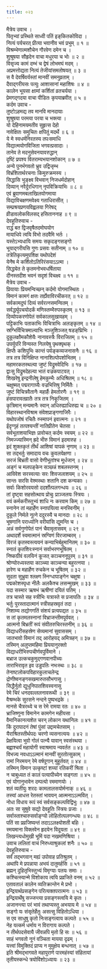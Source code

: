 ```yaml
---
title: ०२३
---
```

मैत्रेय उवाच ।  
पितृभ्यां प्रस्थिते साध्वी पतिं इङ्‌कितकोविदा ।  
नित्यं पर्यचरत् प्रीत्या भवानीव भवं प्रभुम् ॥ १ ॥  
विश्रम्भेणात्मशौचेन गौरवेण दमेन च ।  
शुश्रूषया सौहृदेन वाचा मधुरया च भोः ॥ २ ॥  
विसृज्य कामं दम्भं च द्वेषं लोभमघं मदम् ।  
अप्रमत्तोद्यता नित्यं तेजीयांसमतोषयत् ॥ ३ ॥  
स वै देवर्षिवर्यस्तां मानवीं समनुव्रताम् ।  
दैवाद्गरीयसः पत्युः आशासानां महाशिषः ॥ ४ ॥  
कालेन भूयसा क्षामां कर्शितां व्रतचर्यया ।  
प्रेमगद्गदया वाचा पीडितः कृपयाब्रवीत् ॥ ५ ॥  
कर्दम उवाच -  
तुष्टोऽहमद्य तव मानवि मानदायाः  
शुश्रूषया परमया परया च भक्त्या ।  
यो देहिनामयमतीव सुहृत्स देहो  
नावेक्षितः समुचितः क्षपितुं मदर्थे ॥ ६ ॥  
ये मे स्वधर्मनिरतस्य तपःसमाधि  
विद्यात्मयोगविजिता भगवत्प्रसादाः ।  
तानेव ते मदनुसेवनयावरुद्धान्  
दृष्टिं प्रपश्य वितराम्यभयानशोकान् ॥ ७ ॥  
अन्ये पुनर्भगवतो भ्रुव उद्विजृम्भ  
विभ्रंशितार्थरचनाः किमुरुक्रमस्य ।  
सिद्धासि भुङ्क्ष्व विभवान् निजधर्मदोहान्  
दिव्यान् नरैर्दुरधिगान् नृपविक्रियाभिः ॥ ८ ॥  
एवं ब्रुवाणमबलाखिलयोगमाया  
विद्याविचक्षणमवेक्ष्य गताधिरासीत् ।  
सम्प्रश्रयप्रणयविह्वलया गिरेषद्  
व्रीडावलोकविलसद् हसिताननाह ॥ ९ ॥  
देवहूतिरुवाच -  
राद्धं बत द्विजवृषैतदमोघयोग  
मायाधिपे त्वयि विभो तदवैमि भर्तः ।  
यस्तेऽभ्यधायि समयः सकृदङ्गसङ्गो  
भूयाद्गरीयसि गुणः प्रसवः सतीनाम् ॥ १० ॥  
तत्रेतिकृत्यमुपशिक्ष यथोपदेशं  
येनैष मे कर्शितोऽतिरिरंसयाऽऽत्मा ।  
सिद्ध्येत ते कृतमनोभवधर्षिताया  
दीनस्तदीश भवनं सदृशं विचक्ष्व ॥ ११ ॥  
मैत्रेय उवाच -  
प्रियायाः प्रियमन्विच्छन् कर्दमो योगमास्थितः ।  
विमानं कामगं क्षत्तः तर्ह्येवाविरचीकरत् ॥ १२ ॥  
सर्वकामदुघं दिव्यं सर्वरत्नसमन्वितम् ।  
सर्वर्द्ध्युपचयोदर्कं मणिस्तम्भैरुपस्कृतम् ॥ १३ ॥  
दिव्योपकरणोपेतं सर्वकालसुखावहम् ।  
पट्टिकाभिः पताकाभिः विचित्राभिः अलङ्कृतम् ॥ १४ ॥  
स्रग्भिर्विचित्रमाल्याभिः मञ्जुशिञ्जत् षडङ्‌घ्रिभिः ।  
दुकूलक्षौमकौशेयैः नानावस्त्रैः विराजितम् ॥ १५ ॥  
उपर्युपरि विन्यस्त निलयेषु पृथक्पृथक् ।  
क्षिप्तैः कशिपुभिः कान्तं पर्यङ्कव्यजनासनैः ॥ १६ ॥  
तत्र तत्र विनिक्षिप्त नानाशिल्पोपशोभितम् ।  
महामरकतस्थल्या जुष्टं विद्रुमवेदिभिः ॥ १७ ॥  
द्वाःसु विद्रुमदेहल्या भातं वज्रकपाटवत् ।  
शिखरेषु इन्द्रनीलेषु हेमकुम्भैः अधिश्रितम् ॥ १८ ॥  
चक्षुष्मत् पद्मरागाग्र्यैः वज्रभित्तिषु निर्मितैः ।  
जुष्टं विचित्रवैतानैः महार्हैः हेमतोरणैः ॥ १९ ॥  
हंसपारावतव्रातैः तत्र तत्र निकूजितम् ।  
कृत्रिमान् मन्यमानैः स्वान् अधिरुह्याधिरुह्य च ॥ २० ॥  
विहारस्थानविश्राम संवेशप्राङ्गणाजिरैः ।  
यथोपजोषं रचितैः व्प्स्मापनं इवात्मनः ॥ २१ ॥  
ईदृग्गृहं तत्पश्यन्तीं नातिप्रीतेन चेतसा ।  
सर्वभूताशयाभिज्ञः प्रावोचत् कर्दमः स्वयम् ॥ २२ ॥  
निमज्ज्यास्मिन् ह्रदे भीरु विमानं इदमारुह ।  
इदं शुक्लकृतं तीर्थं आशिषां यापकं नृणाम् ॥ २३ ॥  
सा तद्भर्तुः समादाय वचः कुवलयेक्षणा ।  
सरजं बिभ्रती वासो वेणीभूतांश्च मूर्धजान् ॥ २४ ॥  
अङ्गं च मलपङ्केन सञ्छन्नं शबलस्तनम् ।  
आविवेश सरस्वत्याः सरः शिवजलाशयम् ॥ २५ ॥  
सान्तः सरसि वेश्मस्थाः शतानि दश कन्यकाः ।  
सर्वाः किशोरवयसो ददर्शोत्पलगन्धयः ॥ २६ ॥  
तां दृष्ट्वा सहसोत्थाय प्रोचुः प्राञ्जलयः स्त्रियः ।  
वयं कर्मकरीस्तुभ्यं शाधि नः करवाम किम् ॥ २७ ॥  
स्नानेन तां महार्हेण स्नापयित्वा मनस्विनीम् ।  
दुकूले निर्मले नूत्ने ददुरस्यै च मानदाः ॥ २८ ॥  
भूषणानि परार्ध्यानि वरीयांसि द्युमन्ति च ।  
अन्नं सर्वगुणोपेतं पानं चैवामृतासवम् ॥ २९ ॥  
अथादर्शे स्वमात्मानं स्रग्विणं विरजाम्बरम् ।  
विरजं कृतस्वस्त्ययनं कन्याभिर्बहुमानितम् ॥ ३० ॥  
स्नातं कृतशिरःस्नानं सर्वाभरणभूषितम् ।  
निष्कग्रीवं वलयिनं कूजत् काञ्चननूपुरम् ॥ ३१ ॥  
श्रोण्योरध्यस्तया काञ्च्या काञ्चन्या बहुरत्नया ।  
हारेण च महार्हेण रुचकेन च भूषितम् ॥ ३२ ॥  
सुदता सुभ्रुवा श्लक्ष्ण स्निग्धापाङ्गेन चक्षुषा ।  
पद्मकोशस्पृधा नीलैः अलकैश्च लसन्मुखम् ॥ ३३ ॥  
यदा सस्मार ऋषभं ऋषीणां दयितं पतिम् ।  
तत्र चास्ते सह स्त्रीभिः यत्रास्ते स प्रजापतिः ॥ ३४ ॥  
भर्तुः पुरस्तादात्मानं स्त्रीसहस्रवृतं तदा ।  
निशाम्य तद्योगगतिं संशयं प्रत्यपद्यत ॥ ३५ ॥  
स तां कृतमलस्नानां विभ्राजन्तीमपूर्ववत् ।  
आत्मनो बिभ्रतीं रूपं संवीतरुचिरस्तनीम् ॥ ३६ ॥  
विद्याधरीसहस्रेण सेव्यमानां सुवाससम् ।  
जातभावो विमानं तद् आरोहयद् अमित्रहन् ॥ ३७ ॥  
तस्मिन् अलुप्तमहिमा प्रिययानुरक्तो  
विद्याधरीभिरुपचीर्णवपुर्विमाने ।  
बभ्राज उत्कचकुमुद्गणवानपीच्यः  
ताराभिरावृत इव उडुपतिः नभःस्थः ॥ ३८ ॥  
तेनाष्टलोकपविहारकुलाचलेन्द्र  
द्रोणीष्वनङ्गसखमारुतसौभगासु ।  
सिद्धैर्नुतो द्युधुनिपातशिवस्वनासु  
रेमे चिरं धनदवल्ललनावरूथी ॥ ३९ ॥  
वैश्रम्भके सुरसने नन्दने पुष्पभद्रके ।  
मानसे चैत्ररथ्ये च स रेमे रामया रतः ॥ ४० ॥  
भ्राजिष्णुना विमानेन कामगेन महीयसा ।  
वैमानिकानत्यशेत चरन् लोकान यथानिलः ॥ ४१ ॥  
किं दुरापादनं तेषां पुंसां उद्दामचेतसाम् ।  
यैराश्रितस्तीर्थपदः चरणो व्यसनात्ययः ॥ ४२ ॥  
प्रेक्षयित्वा भुवो गोलं पत्न्यै यावान् स्वसंस्थया ।  
बह्वाश्चर्यं महायोगी स्वाश्रमाय न्यवर्तत ॥ ४३ ॥  
विभज्य नवधाऽऽत्मानं मानवीं सुरतोत्सुकाम् ।  
रामां निरमयन् रेमे वर्षपूगान् मुहूर्तवत् ॥ ४४ ॥  
तस्मिन् विमान उत्कृष्टां शय्यां रतिकरीं श्रिता ।  
न चाबुध्यत तं कालं पत्यापीच्येन सङ्गता ॥ ४५ ॥  
एवं योगानुभावेन दम्पत्यो रममाणयोः ।  
शतं व्यतीयुः शरदः कामलालसयोर्मनाक् ॥ ४६ ॥  
तस्यां आधत्त रेतस्तां भावयन् आत्मनाऽऽत्मवित् ।  
नोधा विधाय रूपं स्वं सर्वसङ्कल्पविद्विभुः ॥ ४७ ॥  
अतः सा सुषुवे सद्यो देवहूतिः स्त्रियः प्रजाः ।  
सर्वास्ताश्चारुसर्वाङ्ग्यो लोहितोत्पलगन्धयः ॥ ४८ ॥  
पतिं सा प्रव्रजिष्यन्तं तदाऽऽलक्ष्योशती बहिः ।  
स्मयमाना विक्लवेन हृदयेन विदूयता ॥ ४९ ॥  
लिखन्त्यधोमुखी भूमिं पदा नखमणिश्रिया ।  
उवाच ललितां वाचं निरुध्याश्रुकलां शनैः ॥ ५० ॥  
देवहूतिरुवाच -  
सर्वं तद्भगवान् मह्यं उपोवाह प्रतिश्रुतम् ।  
अथापि मे प्रपन्नाया अभयं दातुमर्हसि ॥ ५१ ॥  
ब्रह्मन् दुहितृभिस्तुभ्यं विमृग्याः पतयः समाः ।  
कश्चित्स्यान्मे विशोकाय त्वयि प्रव्रजिते वनम् ॥ ५२ ॥  
एतावतालं कालेन व्यतिक्रान्तेन मे प्रभो ।  
इन्द्रियार्थप्रसङ्गेन परित्यक्तपरात्मनः ॥ ५३ ॥  
इन्द्रियार्थेषु सज्जन्त्या प्रसङ्गस्त्वयि मे कृतः ।  
अजानन्त्या परं भावं तथाप्यस्तु अभयाय मे ॥ ५४ ॥  
सङ्गो यः संसृतेर्हेतुः असत्सु विहितोऽधिया ।  
स एव साधुषु कृतो निःसङ्गत्वाय कल्पते ॥ ५५ ॥  
नेह यत्कर्म धर्माय न विरागाय कल्पते ।  
न तीर्थपदसेवायै जीवन्नपि मृतो हि सः ॥ ५६ ॥  
साहं भगवतो नूनं वञ्चिता मायया दृढम् ।  
यत्त्वां विमुक्तिदं प्राप्य न मुमुक्षेय बन्धनात् ॥ ५७ ॥  
इति श्रीमद्‌भागवते महापुराणे पारमहंस्यां संहितायां  
तृतीयस्कन्धे त्रयोविंशोऽध्यायः ॥ २३ ॥